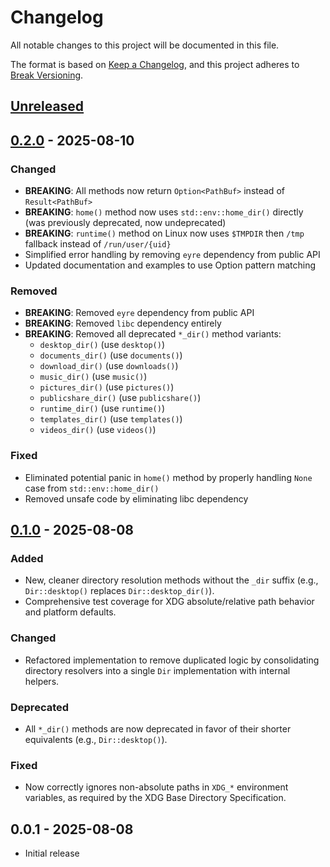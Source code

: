 # Changelog

All notable changes to this project will be documented in this file.

The format is based on [Keep a Changelog], and this project adheres to [Break Versioning].

## [Unreleased]

## [0.2.0] - 2025-08-10

### Changed

* **BREAKING**: All methods now return `Option<PathBuf>` instead of `Result<PathBuf>`
* **BREAKING**: `home()` method now uses `std::env::home_dir()` directly (was previously deprecated, now undeprecated)
* **BREAKING**: `runtime()` method on Linux now uses `$TMPDIR` then `/tmp` fallback instead of `/run/user/{uid}`
* Simplified error handling by removing `eyre` dependency from public API
* Updated documentation and examples to use Option pattern matching

### Removed

* **BREAKING**: Removed `eyre` dependency from public API
* **BREAKING**: Removed `libc` dependency entirely
* **BREAKING**: Removed all deprecated `*_dir()` method variants:
  * `desktop_dir()` (use `desktop()`)
  * `documents_dir()` (use `documents()`)
  * `download_dir()` (use `downloads()`)
  * `music_dir()` (use `music()`)
  * `pictures_dir()` (use `pictures()`)
  * `publicshare_dir()` (use `publicshare()`)
  * `runtime_dir()` (use `runtime()`)
  * `templates_dir()` (use `templates()`)
  * `videos_dir()` (use `videos()`)

### Fixed

* Eliminated potential panic in `home()` method by properly handling `None` case from `std::env::home_dir()`
* Removed unsafe code by eliminating libc dependency

## [0.1.0] - 2025-08-08

### Added

* New, cleaner directory resolution methods without the `_dir` suffix
  (e.g., `Dir::desktop()` replaces `Dir::desktop_dir()`).
* Comprehensive test coverage for XDG absolute/relative path behavior and platform defaults.

### Changed

* Refactored implementation to remove duplicated logic by consolidating directory resolvers into a single `Dir`
  implementation with internal helpers.

### Deprecated

* All `*_dir()` methods are now deprecated in favor of their shorter equivalents (e.g., `Dir::desktop()`).

### Fixed

* Now correctly ignores non-absolute paths in `XDG_*` environment variables, as required by the XDG Base Directory
  Specification.

## 0.0.1 - 2025-08-08

* Initial release

[Keep a Changelog]: https://keepachangelog.com/en/1.0.0/
[Break Versioning]: https://www.taoensso.com/break-versioning

<!-- versions -->

[Unreleased]: https://github.com/aaronmallen/dir_spec/compare/0.2.0...HEAD
[0.2.0]: https://github.com/aaronmallen/dir_spec/compare/0.1.0...0.2.0
[0.1.0]: https://github.com/aaronmallen/dir_spec/compare/0.0.1...0.1.0
